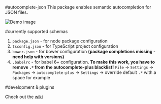 #autocomplete-json
This package enables semantic autocompletion for JSON files.

![Demo image](https://cloud.githubusercontent.com/assets/3879181/12522353/700e3c9c-c150-11e5-9a99-eae9d6fddce1.gif "Demo")

#currently supported schemas

1. `package.json` - for node package configuration
2. `tsconfig.json` - for TypeScript project configuration
3. `bower.json` - for bower configuration **(package completions missing - need help with versions)**
3. `.babelrc` - for babel 6+ configuration. **To make this work, you have to remove `.*` from the autocomplete-plus blacklist!** `File` -> `Settings` -> `Packages` -> `autocomplete-plus` -> `Settings` -> override default `.*` with a space for example

#development & plugins

Check out the [wiki](https://github.com/bali182/autocomplete-json/wiki)
